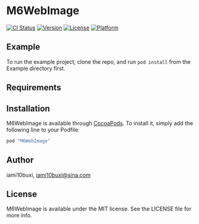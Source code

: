 # M6WebImage

[![CI Status](http://img.shields.io/travis/iami10buxi/M6WebImage.svg?style=flat)](https://travis-ci.org/iami10buxi/M6WebImage)
[![Version](https://img.shields.io/cocoapods/v/M6WebImage.svg?style=flat)](http://cocoapods.org/pods/M6WebImage)
[![License](https://img.shields.io/cocoapods/l/M6WebImage.svg?style=flat)](http://cocoapods.org/pods/M6WebImage)
[![Platform](https://img.shields.io/cocoapods/p/M6WebImage.svg?style=flat)](http://cocoapods.org/pods/M6WebImage)

## Example

To run the example project, clone the repo, and run `pod install` from the Example directory first.

## Requirements

## Installation

M6WebImage is available through [CocoaPods](http://cocoapods.org). To install
it, simply add the following line to your Podfile:

```ruby
pod "M6WebImage"
```

## Author

iami10buxi, iami10buxi@sina.com

## License

M6WebImage is available under the MIT license. See the LICENSE file for more info.
